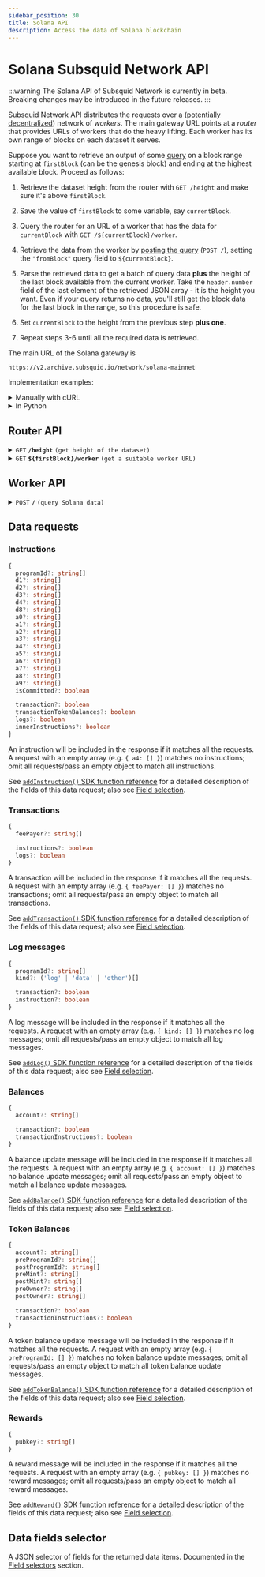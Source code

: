 ```yaml
---
sidebar_position: 30
title: Solana API
description: Access the data of Solana blockchain
---
```


# Solana Subsquid Network API

:::warning
The Solana API of Subsquid Network is currently in beta. Breaking changes may be introduced in the future releases.
:::

Subsquid Network API distributes the requests over a ([potentially decentralized](/subsquid-network/public)) network of _workers_. The main gateway URL points at a _router_ that provides URLs of workers that do the heavy lifting. Each worker has its own range of blocks on each dataset it serves.

Suppose you want to retrieve an output of some [query](#worker-api) on a block range starting at `firstBlock` (can be the genesis block) and ending at the highest available block. Proceed as follows:

1. Retrieve the dataset height from the router with `GET /height` and make sure it's above `firstBlock`.

2. Save the value of `firstBlock` to some variable, say `currentBlock`.

3. Query the router for an URL of a worker that has the data for `currentBlock` with `GET /${currentBlock}/worker`.

4. Retrieve the data from the worker by [posting the query](#worker-api) (`POST /`), setting the `"fromBlock"` query field to `${currentBlock}`.

5. Parse the retrieved data to get a batch of query data **plus** the height of the last block available from the current worker. Take the `header.number` field of the last element of the retrieved JSON array - it is the height you want. Even if your query returns no data, you'll still get the block data for the last block in the range, so this procedure is safe.

6. Set `currentBlock` to the height from the previous step **plus one**.

7. Repeat steps 3-6 until all the required data is retrieved.

The main URL of the Solana gateway is
```
https://v2.archive.subsquid.io/network/solana-mainnet
```

Implementation examples:

<details>

<summary>Manually with cURL</summary>

Suppose we want data on all successful Solana instructions starting block 241974500. We begin by finding the main URL for the Solana Mainnet dataset. Then we have to:

1. Verify that the dataset has reached the required height:

   ```bash
   curl https://v2.archive.subsquid.io/network/solana-mainnet/height
   ```

   Output

   ```
   243004249
   ```

2. Remember that our current height is 241974500.

3. Get a worker URL for the current height:

   ```bash
   curl https://v2.archive.subsquid.io/network/solana-mainnet/241974500/worker
   ```

   Output

   ```
   https://lm02.sqd-archive.net/worker/query/czM6Ly9zb2xhbmEtbWFpbm5ldC0w
   ```

4. Retrieve the data from the current worker

   ```bash
   curl https://rb04.sqd-archive.net/worker/query/czM6Ly9zb2xhbmEtbWFpbm5ldC1kZW1v \
   -X 'POST' -H 'content-type: application/json' -H 'accept: application/json' \
   -d '{
       "type": "solana",
       "fromBlock":241974500,
       "toBlock": 243004249,
       "fields":{"instruction":{"programId":true, "data": true}},
       "instructions":[ {"isCommitted": true} ]
   }' | jq
   ```

   Output:

   ```json
   [
     {
       "header": {
         "number": 241974500,
         "hash": "3pnS5TEVvbG7gnhnfNWkppm2ufgxhqB8z6jsdjNPhgQi"
       },
       "instructions": [
         {
           "transactionIndex": 24,
           "instructionAddress": [
             0
           ],
           "programId": "ComputeBudget111111111111111111111111111111",
           "data": "GtQyqR"
         },
         ...
         {
           "transactionIndex": 1577,
           "instructionAddress": [
             2
           ],
           "programId": "mineJKQoyEbSiyjooEVMGSbHMaDdv7Cnf8rhkKLgyVb",
           "data": "SSX8YzgXGaUDonrMFeCc1SJXnE2PpHo6Ak41asTZA4MRLaKTLyauDdy"
         }
       ]
     },
     ...
     {
       "header": {
         "number": 241974599,
         "hash": "BUeG7rcpfTd8oo5vjnVfgdWTm72fycz7YoozqD1y13XQ"
       },
       "instructions": [
         ...
       ]
     }
   ]
   ```

5. Parse the retrieved data:
   - Grab the network data you requested from the list items with non-empty data fields (`instructions`, `transactions`, `logs`, `balances`, `tokenBalances`, `rewards`).
   - Observe that we received the data up to and including block 241974599. **Note:** the last block of the batch will be returned even if it has no matching data.

6. To get the rest of the data, update the current height to 241974600 and go to step 3.
   - Note how the worker URL you're getting while repeating step 3 occasionally points to a different host than before. This is how data storage and reads are distributed across the Subsquid Network.

7. Repeat steps 3 through 6 until the dataset height of 243004249 reached.

</details>

<details>

<summary>In Python</summary>

```python
def get_text(url: str) -> str:
    res = requests.get(url)
    res.raise_for_status()
    return res.text

def dump(
    gateway_url: str,
    query: Query,
    first_block: int,
    last_block: int
) -> None:
    assert 0 <= first_block <= last_block
    query = dict(query)  # copy query to mess with it later

    dataset_height = int(get_text(f'{gateway_url}/height'))
    next_block = first_block
    last_block = min(last_block, dataset_height)

    while next_block <= last_block:
        worker_url = get_text(f'{gateway_url}/{next_block}/worker')

        query['fromBlock'] = next_block
        query['toBlock'] = last_block
        res = requests.post(worker_url, json=query)
        res.raise_for_status()
        blocks = res.json()

        last_processed_block = blocks[-1]['header']['number']
        next_block = last_processed_block + 1
        for block in blocks:
            print(json.dumps(block))
```

Full code [here](https://gist.github.com/eldargab/2e007a293ac9f82031d023f1af581a7d).

</details>

## Router API

<details>

<summary><code>GET</code> <code><b>/height</b></code> <code>(get height of the dataset)</code></summary>

**Example response:** `243004249`.

</details>

<details>

<summary><code>GET</code> <code><b>$&#123;firstBlock&#125;/worker</b></code> <code>(get a suitable worker URL)</code></summary>

The returned worker is capable of processing `POST /` requests in which the `"fromBlock"` field is equal to `${firstBlock}`.

**Example response:** `https://v2.archive.subsquid.io/worker/1/query/czM6Ly9ldGhlcmV1bS1tYWlubmV0`.

</details>

## Worker API

<details>

<summary><code>POST</code> <code><b>/</b></code> <code>(query Solana data)</code></summary>

##### Query Fields

- **type**: `"solana"`
- **fromBlock**: Block number to start from (inclusive).
- **toBlock**: (optional) Block number to end on (inclusive). If this is not given, the query will go on for a fixed amount of time or until it reaches the height of the dataset.
- **includeAllBlocks**: (optional) If true, the Network will include blocks that contain no data selected by data requests into its response.
- **fields**: (optional) A [selector](#data-fields-selector) of data fields to retrieve. Common for all data items.
- **instructions**: (optional) A list of [intructions requests](#instructions). An empty list requests no data.
- **transactions**: (optional) A list of [transaction requests](#transactions). An empty list requests no data.
- **logs**: (optional) A list of [log requests](#logs). An empty list requests no data.
- **balances**: (optional) A list of [balances requests](#balances). An empty list requests no data.
- **tokenBalances**: (optional) A list of [token balances requests](#token-balances). An empty list requests no data.
- **rewards**: (optional) A list of [rewards requests](#rewards). An empty list requests no data.

The response is a JSON array of per-block data items that covers a block range starting from `fromBlock`. The last block of the range is determined by the worker. You can find it by looking at the `header.number` field of the last element in the response array.

The first and the last block in the range are returned even if all data requests return no data for the range.

In most cases the returned range will not contain all the range requested by the user (i.e. the last block of the range will not be `toBlock`). To continue, [retrieve a new worker URL](#router-api) for blocks starting at the end of the current range *plus one block* and repeat the query with an updated value of `fromBlock`.

<details>

<summary>

##### Example Request

</summary>

```json
{
  "type": "solana",
  "fromBlock":241974500,
  "toBlock": 243004249,
  "fields": {
    "instruction": { "programId":true, "data": true }
  },
  "instructions":[ {"isCommitted": true} ]
}
```

</details>

<details>

<summary>

##### Example Response

</summary>

Note: the first and the last block in the range are included even if they have no matching data.

```json
[
  {
    "header": {
      "number": 241974500,
      "hash": "3pnS5TEVvbG7gnhnfNWkppm2ufgxhqB8z6jsdjNPhgQi"
    },
    "instructions": [
      {
        "transactionIndex": 24,
        "instructionAddress": [
          0
        ],
        "programId": "ComputeBudget111111111111111111111111111111",
        "data": "GtQyqR"
      },
      ...
      {
        "transactionIndex": 1577,
        "instructionAddress": [
          2
        ],
        "programId": "mineJKQoyEbSiyjooEVMGSbHMaDdv7Cnf8rhkKLgyVb",
        "data": "SSX8YzgXGaUDonrMFeCc1SJXnE2PpHo6Ak41asTZA4MRLaKTLyauDdy"
      }
    ]
  },
  ...
  {
    "header": {
      "number": 241974599,
      "hash": "BUeG7rcpfTd8oo5vjnVfgdWTm72fycz7YoozqD1y13XQ"
    },
    "instructions": [
      ...
    ]
  }
]
```

</details>

</details>

## Data requests

### Instructions

```ts
{
  programId?: string[]
  d1?: string[]
  d2?: string[]
  d3?: string[]
  d4?: string[]
  d8?: string[]
  a0?: string[]
  a1?: string[]
  a2?: string[]
  a3?: string[]
  a4?: string[]
  a5?: string[]
  a6?: string[]
  a7?: string[]
  a8?: string[]
  a9?: string[]
  isCommitted?: boolean

  transaction?: boolean
  transactionTokenBalances?: boolean
  logs?: boolean
  innerInstructions?: boolean
}
```

An instruction will be included in the response if it matches all the requests. A request with an empty array (e.g. `{ a4: [] }`) matches no instructions; omit all requests/pass an empty object to match all instructions.

See [`addInstruction()` SDK function reference](/solana-indexing/sdk/solana-batch/instructions) for a detailed description of the fields of this data request; also see [Field selection](/solana-indexing/sdk/solana-batch/field-selection).

### Transactions

```ts
{
  feePayer?: string[]

  instructions?: boolean
  logs?: boolean
}
```

A transaction will be included in the response if it matches all the requests. A request with an empty array (e.g. `{ feePayer: [] }`) matches no transactions; omit all requests/pass an empty object to match all transactions.

See [`addTransaction()` SDK function reference](/solana-indexing/sdk/solana-batch/transactions) for a detailed description of the fields of this data request; also see [Field selection](/solana-indexing/sdk/solana-batch/field-selection).

### Log messages

```ts
{
  programId?: string[]
  kind?: ('log' | 'data' | 'other')[]

  transaction?: boolean
  instruction?: boolean
}
```

A log message will be included in the response if it matches all the requests. A request with an empty array (e.g. `{ kind: [] }`) matches no log messages; omit all requests/pass an empty object to match all log messages.

See [`addLog()` SDK function reference](/solana-indexing/sdk/solana-batch/logs) for a detailed description of the fields of this data request; also see [Field selection](/solana-indexing/sdk/solana-batch/field-selection).

### Balances

```ts
{
  account?: string[]

  transaction?: boolean
  transactionInstructions?: boolean
}
```

A balance update message will be included in the response if it matches all the requests. A request with an empty array (e.g. `{ account: [] }`) matches no balance update messages; omit all requests/pass an empty object to match all balance update messages.

See [`addBalance()` SDK function reference](/solana-indexing/sdk/solana-batch/balances) for a detailed description of the fields of this data request; also see [Field selection](/solana-indexing/sdk/solana-batch/field-selection).

### Token Balances

```ts
{
  account?: string[]
  preProgramId?: string[]
  postProgramId?: string[]
  preMint?: string[]
  postMint?: string[]
  preOwner?: string[]
  postOwner?: string[]

  transaction?: boolean
  transactionInstructions?: boolean
}
```
A token balance update message will be included in the response if it matches all the requests. A request with an empty array (e.g. `{ preProgramId: [] }`) matches no token balance update messages; omit all requests/pass an empty object to match all token balance update messages.

See [`addTokenBalance()` SDK function reference](/solana-indexing/sdk/solana-batch/token-balances) for a detailed description of the fields of this data request; also see [Field selection](/solana-indexing/sdk/solana-batch/field-selection).

### Rewards

```ts
{
  pubkey?: string[]
}
```

A reward message will be included in the response if it matches all the requests. A request with an empty array (e.g. `{ pubkey: [] }`) matches no reward messages; omit all requests/pass an empty object to match all reward messages.

See [`addReward()` SDK function reference](/solana-indexing/sdk/solana-batch/rewards) for a detailed description of the fields of this data request; also see [Field selection](/solana-indexing/sdk/solana-batch/field-selection).

## Data fields selector

A JSON selector of fields for the returned data items. Documented in the [Field selectors](/solana-indexing/sdk/solana-batch/field-selection) section.
